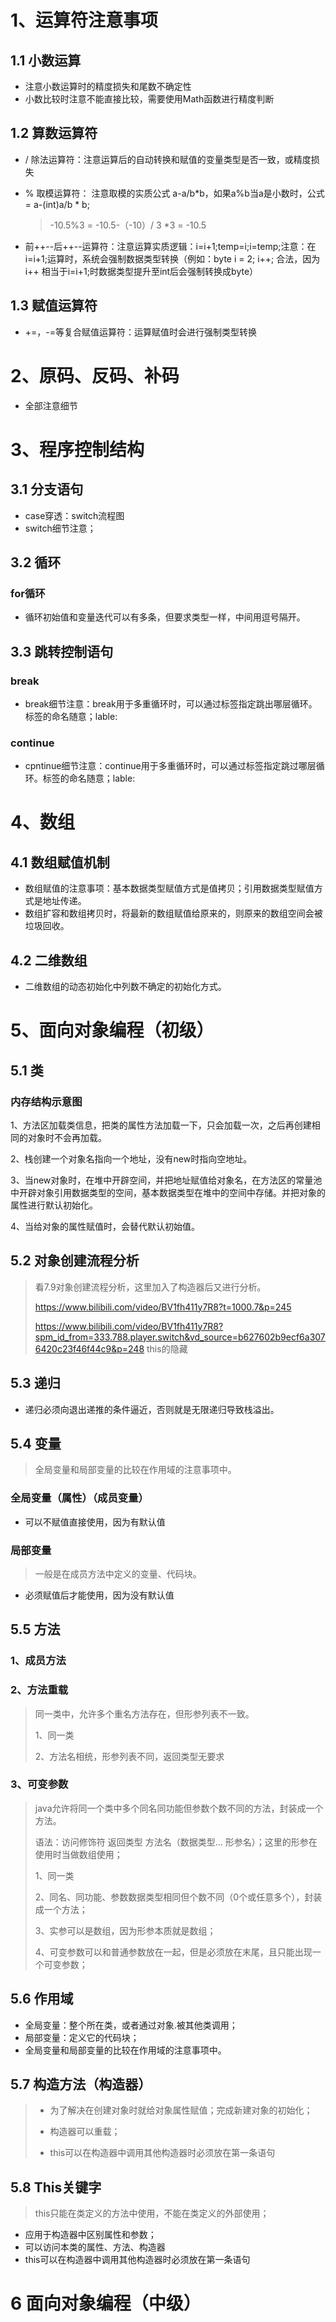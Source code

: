 # 1、运算符注意事项

## 1.1 小数运算

- 注意小数运算时的精度损失和尾数不确定性
- 小数比较时注意不能直接比较，需要使用Math函数进行精度判断

## 1.2 算数运算符

- / 除法运算符：注意运算后的自动转换和赋值的变量类型是否一致，或精度损失

- % 取模运算符： 注意取模的实质公式 a-a/b*b，如果a%b当a是小数时，公式 = a-(int)a/b * b;

  > -10.5%3 = -10.5-（-10）/ 3 *3 = -10.5

- 前++--后++--运算符：注意运算实质逻辑：i=i+1;temp=i;i=temp;注意：在i=i+1;运算时，系统会强制数据类型转换（例如：byte i = 2; i++; 合法，因为i++ 相当于i=i+1;时数据类型提升至int后会强制转换成byte）

## 1.3 赋值运算符

- +=，-=等复合赋值运算符：运算赋值时会进行强制类型转换

# 2、原码、反码、补码

- 全部注意细节

# 3、程序控制结构

## 3.1 分支语句

- case穿透：switch流程图
- switch细节注意；

## 3.2 循环

### for循环

- 循环初始值和变量迭代可以有多条，但要求类型一样，中间用逗号隔开。

## 3.3 跳转控制语句

### break

- break细节注意：break用于多重循环时，可以通过标签指定跳出哪层循环。标签的命名随意；lable:

### continue

- cpntinue细节注意：continue用于多重循环时，可以通过标签指定跳过哪层循环。标签的命名随意；lable:

# 4、数组

## 4.1 数组赋值机制

- 数组赋值的注意事项：基本数据类型赋值方式是值拷贝；引用数据类型赋值方式是地址传递。
- 数组扩容和数组拷贝时，将最新的数组赋值给原来的，则原来的数组空间会被垃圾回收。

## 4.2 二维数组

- 二维数组的动态初始化中列数不确定的初始化方式。

# 5、面向对象编程（初级）

## 5.1 类

### 内存结构示意图

1、方法区加载类信息，把类的属性方法加载一下，只会加载一次，之后再创建相同的对象时不会再加载。

2、栈创建一个对象名指向一个地址，没有new时指向空地址。

3、当new对象时，在堆中开辟空间，并把地址赋值给对象名，在方法区的常量池中开辟对象引用数据类型的空间，基本数据类型在堆中的空间中存储。并把对象的属性进行默认初始化。

4、当给对象的属性赋值时，会替代默认初始值。

## 5.2 对象创建流程分析

> 看7.9对象创建流程分析，这里加入了构造器后又进行分析。
>
> https://www.bilibili.com/video/BV1fh411y7R8?t=1000.7&p=245
>
> https://www.bilibili.com/video/BV1fh411y7R8?spm_id_from=333.788.player.switch&vd_source=b627602b9ecf6a3076420c23f46f44c9&p=248 this的隐藏

## 5.3 递归

- 递归必须向退出递推的条件逼近，否则就是无限递归导致栈溢出。

## 5.4 变量

> 全局变量和局部变量的比较在作用域的注意事项中。

### 全局变量（属性）（成员变量）

- 可以不赋值直接使用，因为有默认值

### 局部变量

> 一般是在成员方法中定义的变量、代码块。

- 必须赋值后才能使用，因为没有默认值

## 5.5 方法

### 1、成员方法

### 2、方法重载

> 同一类中，允许多个重名方法存在，但形参列表不一致。
>
> 1、同一类
>
> 2、方法名相统，形参列表不同，返回类型无要求

### 3、可变参数

> java允许将同一个类中多个同名同功能但参数个数不同的方法，封装成一个方法。
>
> 语法：访问修饰符 返回类型 方法名（数据类型... 形参名）；这里的形参在使用时当做数组使用；
>
> 1、同一类
>
> 2、同名、同功能、参数数据类型相同但个数不同（0个或任意多个），封装成一个方法；
>
> 3、实参可以是数组，因为形参本质就是数组；
>
> 4、可变参数可以和普通参数放在一起，但是必须放在末尾，且只能出现一个可变参数；

## 5.6 作用域

- 全局变量：整个所在类，或者通过对象.被其他类调用；
- 局部变量：定义它的代码块；
- 全局变量和局部变量的比较在作用域的注意事项中。

## 5.7 构造方法（构造器）

> - 为了解决在创建对象时就给对象属性赋值；完成新建对象的初始化；
>
> - 构造器可以重载；
> - this可以在构造器中调用其他构造器时必须放在第一条语句

## 5.8 This关键字

> this只能在类定义的方法中使用，不能在类定义的外部使用；

- 应用于构造器中区别属性和参数；
- 可以访问本类的属性、方法、构造器
- this可以在构造器中调用其他构造器时必须放在第一条语句

# 6 面向对象编程（中级）







